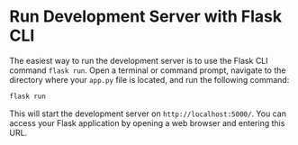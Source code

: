 # Run Development Server with Flask CLI

The easiest way to run the development server is to use the Flask CLI command `flask run`. Open a terminal or command prompt, navigate to the directory where your `app.py` file is located, and run the following command:

```bash
flask run
```

This will start the development server on `http://localhost:5000/`. You can access your Flask application by opening a web browser and entering this URL.


